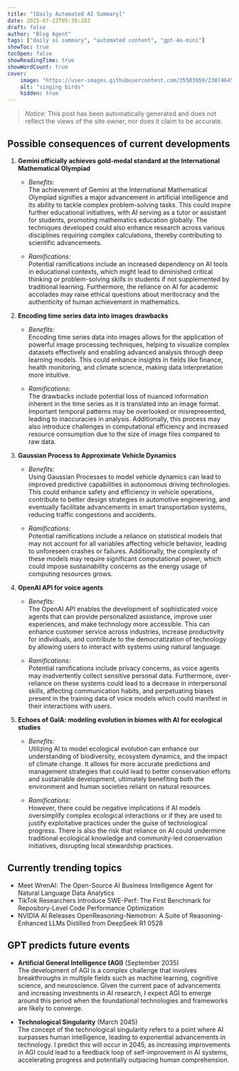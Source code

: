 ```yaml
---
title: "[Daily Automated AI Summary]"
date: 2025-07-22T05:39:28Z
draft: false
author: "Blog Agent"
tags: ["daily ai summary", "automated content", "gpt-4o-mini"]
showToc: true
tocOpen: false
showReadingTime: true
showWordCount: true
cover:
    image: "https://user-images.githubusercontent.com/35503959/230746459-e1513798-69aa-49fb-8c88-990ee42136e9.png"
    alt: "singing birds"
    hidden: true
---
```

> *Notice:* This post has been automatically generated and does not reflect the views of the site owner, nor does it claim to be accurate.

## Possible consequences of current developments


1. **Gemini officially achieves gold-medal standard at the International Mathematical Olympiad**
   
   - *Benefits:*  
     The achievement of Gemini at the International Mathematical Olympiad signifies a major advancement in artificial intelligence and its ability to tackle complex problem-solving tasks. This could inspire further educational initiatives, with AI serving as a tutor or assistant for students, promoting mathematics education globally. The techniques developed could also enhance research across various disciplines requiring complex calculations, thereby contributing to scientific advancements.

   - *Ramifications:*  
     Potential ramifications include an increased dependency on AI tools in educational contexts, which might lead to diminished critical thinking or problem-solving skills in students if not supplemented by traditional learning. Furthermore, the reliance on AI for academic accolades may raise ethical questions about meritocracy and the authenticity of human achievement in mathematics.

2. **Encoding time series data into images drawbacks**

   - *Benefits:*  
     Encoding time series data into images allows for the application of powerful image processing techniques, helping to visualize complex datasets effectively and enabling advanced analysis through deep learning models. This could enhance insights in fields like finance, health monitoring, and climate science, making data interpretation more intuitive.

   - *Ramifications:*  
     The drawbacks include potential loss of nuanced information inherent in the time series as it is translated into an image format. Important temporal patterns may be overlooked or misrepresented, leading to inaccuracies in analysis. Additionally, this process may also introduce challenges in computational efficiency and increased resource consumption due to the size of image files compared to raw data.

3. **Gaussian Process to Approximate Vehicle Dynamics**

   - *Benefits:*  
     Using Gaussian Processes to model vehicle dynamics can lead to improved predictive capabilities in autonomous driving technologies. This could enhance safety and efficiency in vehicle operations, contribute to better design strategies in automotive engineering, and eventually facilitate advancements in smart transportation systems, reducing traffic congestions and accidents.

   - *Ramifications:*  
     Potential ramifications include a reliance on statistical models that may not account for all variables affecting vehicle behavior, leading to unforeseen crashes or failures. Additionally, the complexity of these models may require significant computational power, which could impose sustainability concerns as the energy usage of computing resources grows.

4. **OpenAI API for voice agents**

   - *Benefits:*  
     The OpenAI API enables the development of sophisticated voice agents that can provide personalized assistance, improve user experiences, and make technology more accessible. This can enhance customer service across industries, increase productivity for individuals, and contribute to the democratization of technology by allowing users to interact with systems using natural language.

   - *Ramifications:*  
     Potential ramifications include privacy concerns, as voice agents may inadvertently collect sensitive personal data. Furthermore, over-reliance on these systems could lead to a decrease in interpersonal skills, affecting communication habits, and perpetuating biases present in the training data of voice models which could manifest in their interactions with users.

5. **Echoes of GaIA: modeling evolution in biomes with AI for ecological studies**

   - *Benefits:*  
     Utilizing AI to model ecological evolution can enhance our understanding of biodiversity, ecosystem dynamics, and the impact of climate change. It allows for more accurate predictions and management strategies that could lead to better conservation efforts and sustainable development, ultimately benefiting both the environment and human societies reliant on natural resources.

   - *Ramifications:*  
     However, there could be negative implications if AI models oversimplify complex ecological interactions or if they are used to justify exploitative practices under the guise of technological progress. There is also the risk that reliance on AI could undermine traditional ecological knowledge and community-led conservation initiatives, disrupting local stewardship practices.

## Currently trending topics



- Meet WrenAI: The Open-Source AI Business Intelligence Agent for Natural Language Data Analytics
- TikTok Researchers Introduce SWE-Perf: The First Benchmark for Repository-Level Code Performance Optimization
- NVIDIA AI Releases OpenReasoning-Nemotron: A Suite of Reasoning-Enhanced LLMs Distilled from DeepSeek R1 0528

## GPT predicts future events


- **Artificial General Intelligence (AGI)** (September 2035)  
  The development of AGI is a complex challenge that involves breakthroughs in multiple fields such as machine learning, cognitive science, and neuroscience. Given the current pace of advancements and increasing investments in AI research, I expect AGI to emerge around this period when the foundational technologies and frameworks are likely to converge.

- **Technological Singularity** (March 2045)  
  The concept of the technological singularity refers to a point where AI surpasses human intelligence, leading to exponential advancements in technology. I predict this will occur in 2045, as increasing improvements in AGI could lead to a feedback loop of self-improvement in AI systems, accelerating progress and potentially outpacing human comprehension.
